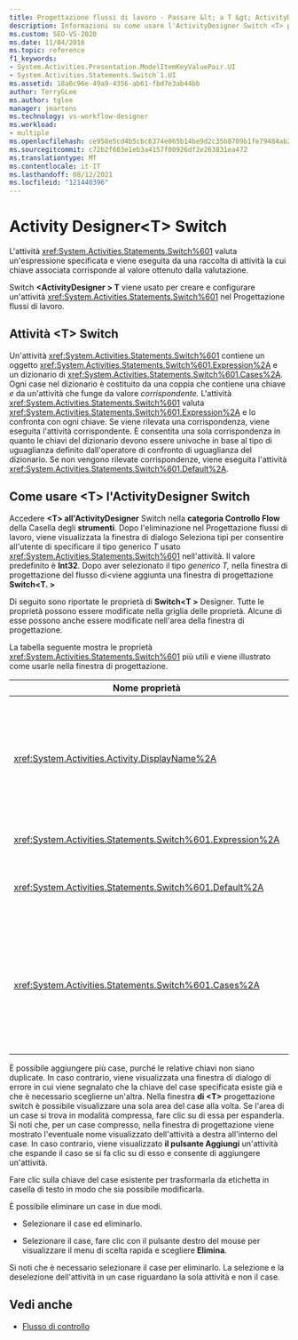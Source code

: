 ```yaml
---
title: Progettazione flussi di lavoro - Passare &lt; a T &gt; ActivityDesigner
description: Informazioni su come usare l'ActivityDesigner Switch <T> per creare e configurare un'attività Switch nel <T> Progettazione flussi di lavoro.
ms.custom: SEO-VS-2020
ms.date: 11/04/2016
ms.topic: reference
f1_keywords:
- System.Activities.Presentation.ModelItemKeyValuePair.UI
- System.Activities.Statements.Switch`1.UI
ms.assetid: 18a6c96e-49a9-4356-ab61-fbd7e3ab44bb
author: TerryGLee
ms.author: tglee
manager: jmartens
ms.technology: vs-workflow-designer
ms.workload:
- multiple
ms.openlocfilehash: ce958e5cd4b5cbc6374e065b14be9d2c35b8709b1fe79484ab2bb5fb89524eeb
ms.sourcegitcommit: c72b2f603e1eb3a4157f00926df2e263831ea472
ms.translationtype: MT
ms.contentlocale: it-IT
ms.lasthandoff: 08/12/2021
ms.locfileid: "121440396"
---
```

# <a name="switcht-activity-designer"></a>Activity Designer\<T> Switch

L'attività <xref:System.Activities.Statements.Switch%601> valuta un'espressione specificata e viene eseguita da una raccolta di attività la cui chiave associata corrisponde al valore ottenuto dalla valutazione.

Switch **<ActivityDesigner \> T** viene usato per creare e configurare un'attività <xref:System.Activities.Statements.Switch%601> nel Progettazione flussi di lavoro.

## <a name="the-switchtactivity"></a>Attività \<T> Switch

Un'attività <xref:System.Activities.Statements.Switch%601> contiene un oggetto <xref:System.Activities.Statements.Switch%601.Expression%2A> e un dizionario di <xref:System.Activities.Statements.Switch%601.Cases%2A>. Ogni case nel dizionario è costituito da una coppia che contiene una chiave *e* da un'attività che funge da valore *corrispondente.* L'attività <xref:System.Activities.Statements.Switch%601> valuta <xref:System.Activities.Statements.Switch%601.Expression%2A> e lo confronta con ogni chiave. Se viene rilevata una corrispondenza, viene eseguita l'attività corrispondente. È consentita una sola corrispondenza in quanto le chiavi del dizionario devono essere univoche in base al tipo di uguaglianza definito dall'operatore di confronto di uguaglianza del dizionario. Se non vengono rilevate corrispondenze, viene eseguita l'attività <xref:System.Activities.Statements.Switch%601.Default%2A>.

## <a name="how-to-use-the-switcht-activity-designer"></a>Come usare \<T> l'ActivityDesigner Switch

Accedere **\<T> all'ActivityDesigner** Switch nella **categoria Controllo Flow** della Casella degli **strumenti**. Dopo l'eliminazione nel Progettazione flussi di lavoro, viene  visualizzata la finestra di dialogo Seleziona tipi per consentire all'utente di specificare il tipo generico *T* usato <xref:System.Activities.Statements.Switch%601> nell'attività. Il valore predefinito è **Int32**. Dopo aver selezionato il tipo *generico T,* nella finestra di progettazione del flusso di<viene aggiunta una finestra di progettazione **Switch<T. \>**

Di seguito sono riportate le proprietà di **Switch<T \>** Designer. Tutte le proprietà possono essere modificate nella griglia delle proprietà. Alcune di esse possono anche essere modificate nell'area della finestra di progettazione.

La tabella seguente mostra le proprietà <xref:System.Activities.Statements.Switch%601> più utili e viene illustrato come usarle nella finestra di progettazione.

|Nome proprietà|Obbligatoria|Utilizzo|
|-|--------------|-|
|<xref:System.Activities.Activity.DisplayName%2A>|Falso|Specifica il nome descrittivo dell'ActivityDesigner <xref:System.Activities.Statements.Switch%601>. Il valore predefinito è Switch<Int32 \> . Il valore può essere modificato nella **finestra** Proprietà o direttamente nell'intestazione della finestra di progettazione.<br /><br /> Sebbene la proprietà <xref:System.Activities.Activity.DisplayName%2A> non sia obbligatoria, se ne consiglia l'uso.|
|<xref:System.Activities.Statements.Switch%601.Expression%2A>|Vero|Specifica l'espressione usata per confrontare le chiavi presenti nella raccolta di case al fine da identificare il case da eseguire.|
|<xref:System.Activities.Statements.Switch%601.Default%2A>||Se non vengono rilevate corrispondenze, specifica l'attività eseguita. Fare clic **sul pulsante Aggiungi un'attività** nella finestra di progettazione per aprire la **casella Predefinita** in cui è possibile eliminare l'attività.|
|<xref:System.Activities.Statements.Switch%601.Cases%2A>||Specifica i case da valutare. Per aggiungere un caso, fare clic **sul pulsante Aggiungi nuovo caso** nella parte inferiore di **Progettazione \<T>** switch. Il pulsante viene modificato in una casella di testo (casella combinata se il tipo generico selezionato quando si aggiunge Switch \<T> è String o Enum). Dopo aver aggiunto una chiave nella casella **Valore** case, l'area del case si espande e un'attività può essere eliminata in cui il testo del suggerimento "Drop activity here" (Rilascia attività qui) per definire la logica di esecuzione per il case.|

È possibile aggiungere più case, purché le relative chiavi non siano duplicate. In caso contrario, viene visualizzata una finestra di dialogo di errore in cui viene segnalato che la chiave del case specificata esiste già e che è necessario sceglierne un'altra. Nella finestra **di \<T>** progettazione switch è possibile visualizzare una sola area del case alla volta. Se l'area di un case si trova in modalità compressa, fare clic su di essa per espanderla. Si noti che, per un case compresso, nella finestra di progettazione viene mostrato l'eventuale nome visualizzato dell'attività a destra all'interno del case. In caso contrario, viene visualizzato **il pulsante Aggiungi** un'attività che espande il caso se si fa clic su di esso e consente di aggiungere un'attività.

Fare clic sulla chiave del case esistente per trasformarla da etichetta in casella di testo in modo che sia possibile modificarla.

È possibile eliminare un case in due modi.

- Selezionare il case ed eliminarlo.

- Selezionare il case, fare clic con il pulsante destro del mouse per visualizzare il menu di scelta rapida e scegliere **Elimina**.

Si noti che è necessario selezionare il case per eliminarlo. La selezione e la deselezione dell'attività in un case riguardano la sola attività e non il case.

## <a name="see-also"></a>Vedi anche

- [Flusso di controllo](../workflow-designer/control-flow-activity-designers.md)
